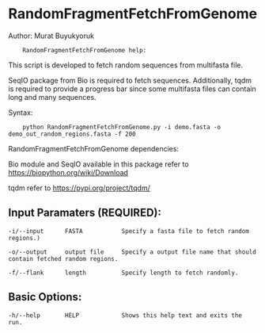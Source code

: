 # RandomFragmentFetchFromGenome

Author: Murat Buyukyoruk

        RandomFragmentFetchFromGenome help:

This script is developed to fetch random sequences from multifasta file. 

SeqIO package from Bio is required to fetch sequences. Additionally, tqdm is required to provide a progress bar since some multifasta files can contain long and many sequences.
        
Syntax:

        python RandomFragmentFetchFromGenome.py -i demo.fasta -o demo_out_random_regions.fasta -f 200

RandomFragmentFetchFromGenome dependencies:

Bio module and SeqIO available in this package      refer to https://biopython.org/wiki/Download

tqdm                                                refer to https://pypi.org/project/tqdm/
	
Input Paramaters (REQUIRED):
----------------------------
	-i/--input		FASTA			Specify a fasta file to fetch random regions.)

	-o/--output		output file		Specify a output file name that should contain fetched random regions.
	
	-f/--flank		length			Specify length to fetch randomly.

Basic Options:
--------------
	-h/--help		HELP			Shows this help text and exits the run.
	
